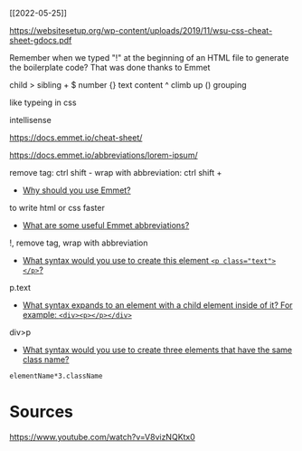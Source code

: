 [[2022-05-25]]

https://websitesetup.org/wp-content/uploads/2019/11/wsu-css-cheat-sheet-gdocs.pdf

Remember when we typed "!" at the beginning of an HTML file to generate the boilerplate code? That was done thanks to Emmet



child >
sibling +
$ number
{} text content
^ climb up
() grouping

like typeing in css

intellisense

https://docs.emmet.io/cheat-sheet/

https://docs.emmet.io/abbreviations/lorem-ipsum/

remove tag: ctrl shift -
wrap with abbreviation: ctrl shift + 

-   [Why should you use Emmet?](https://www.theodinproject.com/lessons/node-path-intermediate-html-and-css-emmet#emmet)

to write html or css faster

-   [What are some useful Emmet abbreviations?](https://www.theodinproject.com/lessons/node-path-intermediate-html-and-css-emmet#emmet)

!, remove tag, wrap with abbreviation

-   [What syntax would you use to create this element `<p class="text"></p>`?](https://docs.emmet.io/cheat-sheet/)

p.text

-   [What syntax expands to an element with a child element inside of it? For example: `<div><p></p></div>`](https://docs.emmet.io/cheat-sheet/)

div>p

-   [What syntax would you use to create three elements that have the same class name?](https://docs.emmet.io/cheat-sheet/)

```elementName*3.className```

# Sources

https://www.youtube.com/watch?v=V8vizNQKtx0

